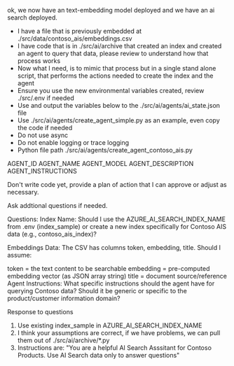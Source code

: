 ok, we now have an text-embedding model deployed and we have an ai search deployed. 

- I have a file that is previously embedded at ./src/data/contoso_ais/embeddings.csv
- I have code that is in ./src/ai/archive that created an index and created an agent to query that data, please review to understand how that process works
- Now what I need, is to mimic that process but in a single stand alone script, that performs the actions needed to create the index and the agent
- Ensure you use the new environmental variables created, review ./src/.env if needed
- Use and output the variables below to the ./src/ai/agents/ai_state.json file
- Use ./src/ai/agents/create_agent_simple.py as an example, even copy the code if needed
- Do not use async
- Do not enable logging or trace logging
- Python file path ./src/ai/agents/create_agent_contoso_ais.py

AGENT_ID
AGENT_NAME
AGENT_MODEL
AGENT_DESCRIPTION
AGENT_INSTRUCTIONS

Don't write code yet, provide a plan of action that I can approve or adjust as necessary. 

Ask addtional questions if needed. 


Questions:
Index Name: Should I use the AZURE_AI_SEARCH_INDEX_NAME from .env (index_sample) or create a new index specifically for Contoso AIS data (e.g., contoso_ais_index)?

Embeddings Data: The CSV has columns token, embedding, title. Should I assume:

token = the text content to be searchable
embedding = pre-computed embedding vector (as JSON array string)
title = document source/reference
Agent Instructions: What specific instructions should the agent have for querying Contoso data? Should it be generic or specific to the product/customer information domain?

Response to questions
1. Use existing index_sample in AZURE_AI_SEARCH_INDEX_NAME
2. I think your assumptions are correct, if we have problems, we can pull them out of ./src/ai/archive/*.py
3. Instructions are: "You are a helpful AI Search Asssitant for Contoso Products. Use AI Search data only to answer questions"
